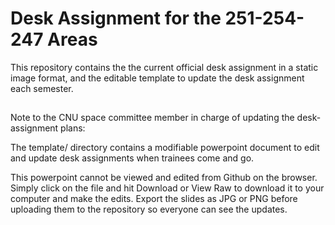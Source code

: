 # Desk Assignment for the 251-254-247 Areas

This repository contains the the current official desk assignment in a static image format, and the editable template to update the desk assignment each semester.

##
Note to the CNU space committee member in charge of updating the desk-assignment plans:

The template/ directory contains a modifiable powerpoint document to edit and update desk assignments when trainees come and go.

This powerpoint cannot be viewed and edited from Github on the browser. Simply click on the file and hit Download or View Raw to download it to your computer and make the edits. Export the slides as JPG or PNG before uploading them to the repository so everyone can see the updates.

